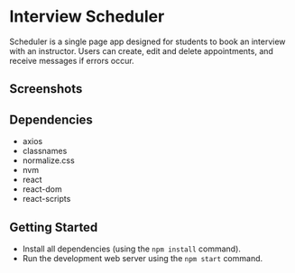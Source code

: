 # Interview Scheduler
Scheduler is a single page app designed for students to book an interview with an instructor. Users can create, edit and delete appointments, and receive messages if errors occur.

## Screenshots

## Dependencies

- axios
- classnames
- normalize.css
- nvm
- react
- react-dom
- react-scripts

## Getting Started

- Install all dependencies (using the `npm install` command).
- Run the development web server using the `npm start` command.
